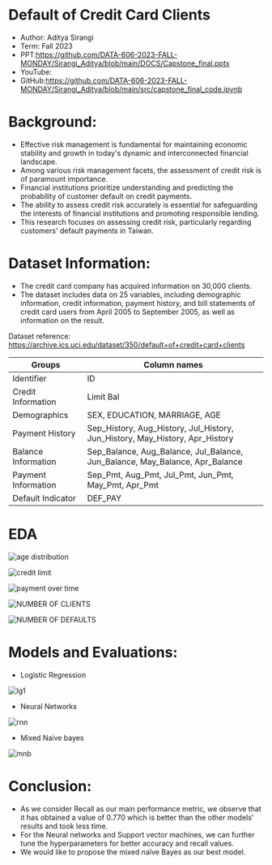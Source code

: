 # ﻿Default of Credit Card Clients

- Author: Aditya Sirangi
- Term: Fall 2023
- PPT:https://github.com/DATA-606-2023-FALL-MONDAY/Sirangi_Aditya/blob/main/DOCS/Capstone_final.pptx
- YouTube:
- GitHub:https://github.com/DATA-606-2023-FALL-MONDAY/Sirangi_Aditya/blob/main/src/capstone_final_code.ipynb


# Background:

- Effective risk management is fundamental for maintaining economic stability and growth in today's dynamic and interconnected financial landscape.
- Among various risk management facets, the assessment of credit risk is of paramount importance.
- Financial institutions prioritize understanding and predicting the probability of customer default on credit payments.
- The ability to assess credit risk accurately is essential for safeguarding the interests of financial institutions and promoting responsible lending.
- This research focuses on assessing credit risk, particularly regarding customers' default payments in Taiwan.

# Dataset Information:

- The credit card company has acquired information on 30,000 clients.
- The dataset includes data on 25 variables, including demographic information, credit information, payment history, and bill statements of credit card users from April 2005 to September 2005, as well as information on the result.

Dataset reference: https://archive.ics.uci.edu/dataset/350/default+of+credit+card+clients

|Groups|Column names|
| - | - |
|Identifier|ID|
|Credit Information|Limit Bal|
|Demographics|SEX, EDUCATION, MARRIAGE, AGE|
|Payment History|Sep\_History, Aug\_History, Jul\_History, Jun\_History, May\_History, Apr\_History|
|Balance Information|Sep\_Balance, Aug\_Balance, Jul\_Balance, Jun\_Balance, May\_Balance, Apr\_Balance|
|Payment Information|Sep\_Pmt, Aug\_Pmt, Jul\_Pmt, Jun\_Pmt, May\_Pmt, Apr\_Pmt|
|Default Indicator|DEF\_PAY|


# EDA


![age distribution](https://github.com/DATA-606-2023-FALL-MONDAY/Sirangi_Aditya/assets/144384906/f669cc42-951a-4e0d-b95a-890fb7b50bef)




![credit limit](https://github.com/DATA-606-2023-FALL-MONDAY/Sirangi_Aditya/assets/144384906/9fc88783-0365-4735-954c-746fcd84c112)




![payment over time](https://github.com/DATA-606-2023-FALL-MONDAY/Sirangi_Aditya/assets/144384906/33a0bbb1-4b62-4d71-9e3b-2c541ad2c62e)




![NUMBER OF CLIENTS](https://github.com/DATA-606-2023-FALL-MONDAY/Sirangi_Aditya/assets/144384906/c7983914-8140-4a47-853b-fd40fa24eb7e)




![NUMBER OF DEFAULTS](https://github.com/DATA-606-2023-FALL-MONDAY/Sirangi_Aditya/assets/144384906/b41a92f3-6470-4146-8374-279f70f43b67)





# Models and Evaluations:

- Logistic Regression

![lg1](https://github.com/DATA-606-2023-FALL-MONDAY/Sirangi_Aditya/assets/144384906/c0cf8e5d-2d33-47ad-9ba3-6100e488b756)







- Neural Networks


![rnn](https://github.com/DATA-606-2023-FALL-MONDAY/Sirangi_Aditya/assets/144384906/1a606ec2-6d6f-486a-933d-572e155fcb80)








- Mixed Naive bayes

![mnb](https://github.com/DATA-606-2023-FALL-MONDAY/Sirangi_Aditya/assets/144384906/c55f3ca8-0128-4f1a-adee-70c7162c97fe)

# Conclusion:

- As we consider Recall as our main performance metric, we observe that it has obtained a value of 0.770 which is better than the other models' results and took less time.
- For the Neural networks and Support vector machines, we can further tune the hyperparameters for better accuracy and recall values.
- We would like to propose the mixed naïve Bayes as our best model.



